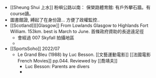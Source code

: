 - [[Sheung Shui 上水]]  粉嶼公路以南： 保榮路體育館: 有戶外攀石牆。有course讀。
- 圖書館證, 縛起了在身份證... 方便了政權監控..
- [[Scotland]][[Glasgow]] From Lowlands Glasgow to Highlands Fort William. 153km. best is March to June. 首條政府資助的長途遠足徑
	- 會經過 007 Skyfall 拍攝地區
	-
- [[SportsSoho]] 2022/07
	- Le Grand Bleu (1988) by Luc Besson. [[文藝運動電影]] [[法國電影 French Movies]] pp.044. Reviewed by [[喬靖夫]]
		- Luc Besson: Parents are divers
		-